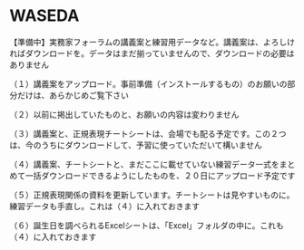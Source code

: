 # WASEDA
【準備中】実務家フォーラムの講義案と練習用データなど。講義案は、よろしければダウンロードを。データはまだ揃っていませんので、ダウンロードの必要はありません

（１）講義案をアップロード。事前準備（インストールするもの）のお願いの部分だけは、あらかじめご覧下さい  

（２）以前に掲出していたものと、お願いの内容は変わりません  

（３）講義案と、正規表現チートシートは、会場でも配る予定です。この２つは、今のうちにダウンロードして、予習に使っていただいて構いません  

（４）講義案、チートシートと、まだここに載せていない練習データ一式をまとめて一括ダウンロードできるようにしたものを、２０日にアップロード予定です  

（５）正規表現関係の資料を更新しています。チートシートは見やすいものに。練習データも手直し。これは（４）に入れておきます  

（６）誕生日を調べられるExcelシートは、「Excel」フォルダの中に。これも（４）に入れておきます  
